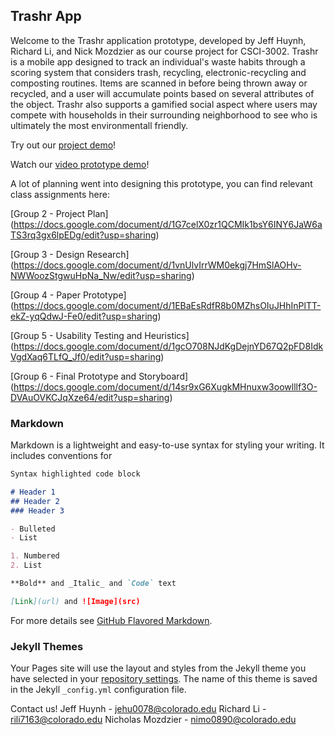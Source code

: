 ## Trashr App

Welcome to the Trashr application prototype, developed by Jeff Huynh, Richard Li, and Nick Mozdzier as our course project for CSCI-3002. Trashr is a mobile app designed to track an individual's waste habits through a scoring system that considers trash, recycling, electronic-recycling and composting routines. Items are scanned in before being thrown away or recycled, and a user will accumulate points based on several attributes of the object. Trashr also supports a gamified social aspect where users may compete with households in their surrounding neighborhood to see who is ultimately the most environmentall friendly.

Try out our [project demo](https://www.figma.com/file/bnXXtKIURRDcLiOExmUpqyNn/Trashr-Final?node-id=0%3A1)!

Watch our [video prototype demo](https://drive.google.com/file/d/1aIYP37fXMKXSy5VOPAhdomG8SPWueNuS/view?usp=sharing)!

A lot of planning went into designing this prototype, you can find relevant class assignments here:

[Group 2 - Project Plan] (https://docs.google.com/document/d/1G7celX0zr1QCMIk1bsY6INY6JaW6aTS3rq3gx6lpEDg/edit?usp=sharing)

[Group 3 - Design Research] (https://docs.google.com/document/d/1vnUlvIrrWM0ekgj7HmSlAOHv-NWWoozStgwuHpNa_Nw/edit?usp=sharing)

[Group 4 - Paper Prototype] (https://docs.google.com/document/d/1EBaEsRdfR8b0MZhsOIuJHhInPlTT-ekZ-yqQdwJ-Fe0/edit?usp=sharing)

[Group 5 - Usability Testing and Heuristics] (https://docs.google.com/document/d/1gcO708NJdKgDejnYD67Q2pFD8IdkVgdXaq6TLfQ_Jf0/edit?usp=sharing)

[Group 6 - Final Prototype and Storyboard] (https://docs.google.com/document/d/14sr9xG6XugkMHnuxw3oowlllf3O-DVAuOVKCJqXze64/edit?usp=sharing)

### Markdown

Markdown is a lightweight and easy-to-use syntax for styling your writing. It includes conventions for

```markdown
Syntax highlighted code block

# Header 1
## Header 2
### Header 3

- Bulleted
- List

1. Numbered
2. List

**Bold** and _Italic_ and `Code` text

[Link](url) and ![Image](src)
```

For more details see [GitHub Flavored Markdown](https://guides.github.com/features/mastering-markdown/).

### Jekyll Themes

Your Pages site will use the layout and styles from the Jekyll theme you have selected in your [repository settings](https://github.com/rich4rdli/CSCI-3002/settings). The name of this theme is saved in the Jekyll `_config.yml` configuration file.

Contact us!
Jeff Huynh - jehu0078@colorado.edu
Richard Li - rili7163@colorado.edu
Nicholas Mozdzier - nimo0890@colorado.edu
